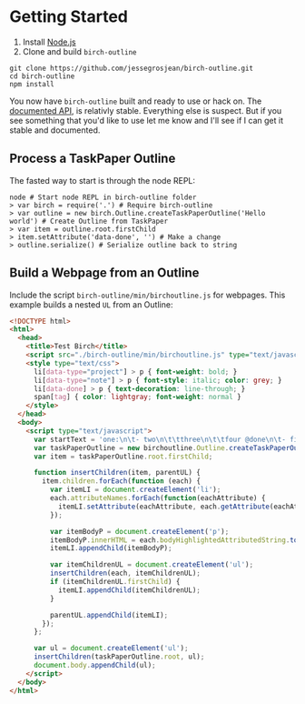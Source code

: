 # Getting Started

1. Install [Node.js](http://nodejs.org)
2. Clone and build `birch-outline`

```shell
git clone https://github.com/jessegrosjean/birch-outline.git
cd birch-outline
npm install
```

You now have `birch-outline` built and ready to use or hack on. The [documented API](./api.md), is relativly stable. Everything else is suspect. But if you see something that you'd like to use let me know and I'll see if I can get it stable and documented.

## Process a TaskPaper Outline

The fasted way to start is through the node REPL:

```shell
node # Start node REPL in birch-outline folder
> var birch = require('.') # Require birch-outline
> var outline = new birch.Outline.createTaskPaperOutline('Hello world') # Create Outline from TaskPaper
> var item = outline.root.firstChild
> item.setAttribute('data-done', '') # Make a change
> outline.serialize() # Serialize outline back to string
```

## Build a Webpage from an Outline

Include the script `birch-outline/min/birchoutline.js` for webpages. This example builds a nested `UL` from an Outline:


```html
<!DOCTYPE html>
<html>
  <head>
    <title>Test Birch</title>
    <script src="./birch-outline/min/birchoutline.js" type="text/javascript"></script>
    <style type="text/css">
      li[data-type="project"] > p { font-weight: bold; }
      li[data-type="note"] > p { font-style: italic; color: grey; }
      li[data-done] > p { text-decoration: line-through; }
      span[tag] { color: lightgray; font-weight: normal }
    </style>
  </head>
  <body>
    <script type="text/javascript">
      var startText = 'one:\n\t- two\n\t\tthree\n\t\tfour @done\n\t- five\n\t\tsix';
      var taskPaperOutline = new birchoutline.Outline.createTaskPaperOutline(startText);
      var item = taskPaperOutline.root.firstChild;

      function insertChildren(item, parentUL) {
        item.children.forEach(function (each) {
          var itemLI = document.createElement('li');
          each.attributeNames.forEach(function(eachAttribute) {
            itemLI.setAttribute(eachAttribute, each.getAttribute(eachAttribute));
          });

          var itemBodyP = document.createElement('p');
          itemBodyP.innerHTML = each.bodyHighlightedAttributedString.toInlineBMLString();
          itemLI.appendChild(itemBodyP);

          var itemChildrenUL = document.createElement('ul');
          insertChildren(each, itemChildrenUL);
          if (itemChildrenUL.firstChild) {
            itemLI.appendChild(itemChildrenUL);
          }

          parentUL.appendChild(itemLI);
        });
      };

      var ul = document.createElement('ul');
      insertChildren(taskPaperOutline.root, ul);
      document.body.appendChild(ul);
    </script>
  </body>
</html>
```
